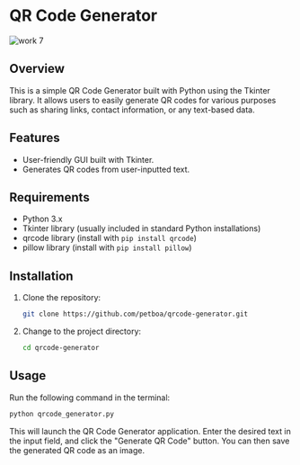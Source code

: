 # QR Code Generator

![work 7](https://github.com/petboa/Text-Encryption-App/assets/112291489/5719dbd0-d6e5-42f8-ad2a-b6cdc18bebfb)


## Overview

This is a simple QR Code Generator built with Python using the Tkinter library. It allows users to easily generate QR codes for various purposes such as sharing links, contact information, or any text-based data.

## Features

- User-friendly GUI built with Tkinter.
- Generates QR codes from user-inputted text.

## Requirements

- Python 3.x
- Tkinter library (usually included in standard Python installations)
- qrcode library (install with `pip install qrcode`)
- pillow library (install with `pip install pillow`)

## Installation

1. Clone the repository:

   ```bash
   git clone https://github.com/petboa/qrcode-generator.git
   ```

2. Change to the project directory:

   ```bash
   cd qrcode-generator
   ```


## Usage

Run the following command in the terminal:

```bash
python qrcode_generator.py
```

This will launch the QR Code Generator application. Enter the desired text in the input field, and click the "Generate QR Code" button. You can then save the generated QR code as an image.

